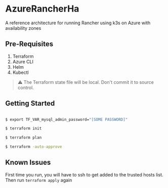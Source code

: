 # AzureRancherHa
A reference architecture for running Rancher using k3s on Azure with availability zones


## Pre-Requisites
1. Terraform
2. Azure CLI
3. Helm
4. Kubectl

> :warning: The Terraform state file will be local. Don't commit it to source control.


## Getting Started

```bash

$ export TF_VAR_mysql_admin_password="[SOME PASSWORD]"

$ terraform init

$ terraform plan

$ terraform -auto-approve

```

## Known Issues

First time you run, you will have to ssh to get added to the trusted hosts list. Then run `terraform apply` again
